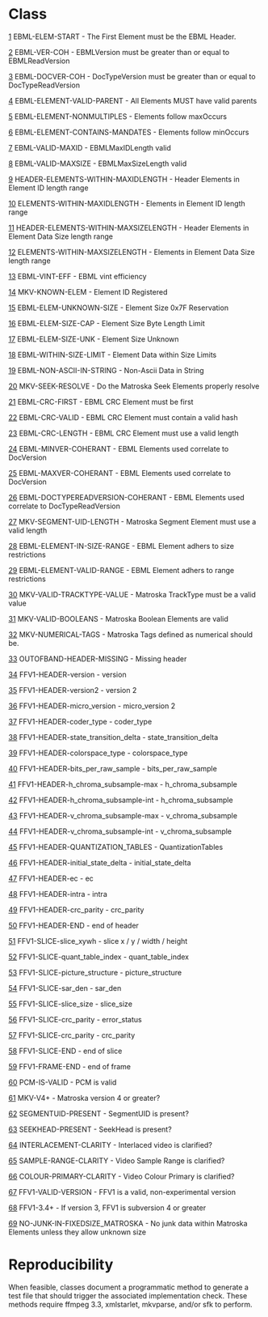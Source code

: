 # Class
[1](1.md) EBML-ELEM-START - The First Element must be the EBML Header.

[2](2.md) EBML-VER-COH - EBMLVersion must be greater than or equal to EBMLReadVersion

[3](3.md) EBML-DOCVER-COH - DocTypeVersion must be greater than or equal to DocTypeReadVersion

[4](4.md) EBML-ELEMENT-VALID-PARENT - All Elements MUST have valid parents

[5](5.md) EBML-ELEMENT-NONMULTIPLES - Elements follow maxOccurs

[6](6.md) EBML-ELEMENT-CONTAINS-MANDATES - Elements follow minOccurs

[7](7.md) EBML-VALID-MAXID - EBMLMaxIDLength valid

[8](8.md) EBML-VALID-MAXSIZE - EBMLMaxSizeLength valid

[9](9.md) HEADER-ELEMENTS-WITHIN-MAXIDLENGTH - Header Elements in Element ID length range

[10](10.md) ELEMENTS-WITHIN-MAXIDLENGTH - Elements in Element ID length range

[11](11.md) HEADER-ELEMENTS-WITHIN-MAXSIZELENGTH - Header Elements in Element Data Size length range

[12](12.md) ELEMENTS-WITHIN-MAXSIZELENGTH - Elements in Element Data Size length range

[13](13.md) EBML-VINT-EFF - EBML vint efficiency

[14](14.md) MKV-KNOWN-ELEM - Element ID Registered

[15](15.md) EBML-ELEM-UNKNOWN-SIZE - Element Size 0x7F Reservation

[16](16.md) EBML-ELEM-SIZE-CAP - Element Size Byte Length Limit

[17](17.md) EBML-ELEM-SIZE-UNK - Element Size Unknown

[18](18.md) EBML-WITHIN-SIZE-LIMIT - Element Data within Size Limits

[19](19.md) EBML-NON-ASCII-IN-STRING - Non-Ascii Data in String

[20](20.md) MKV-SEEK-RESOLVE - Do the Matroska Seek Elements properly resolve

[21](21.md) EBML-CRC-FIRST - EBML CRC Element must be first

[22](22.md) EBML-CRC-VALID - EBML CRC Element must contain a valid hash

[23](23.md) EBML-CRC-LENGTH - EBML CRC Element must use a valid length

[24](24.md) EBML-MINVER-COHERANT - EBML Elements used correlate to DocVersion

[25](25.md) EBML-MAXVER-COHERANT - EBML Elements used correlate to DocVersion

[26](26.md) EBML-DOCTYPEREADVERSION-COHERANT - EBML Elements used correlate to DocTypeReadVersion

[27](27.md) MKV-SEGMENT-UID-LENGTH - Matroska Segment Element must use a valid length

[28](28.md) EBML-ELEMENT-IN-SIZE-RANGE - EBML Element adhers to size restrictions

[29](29.md) EBML-ELEMENT-VALID-RANGE - EBML Element adhers to range restrictions

[30](30.md) MKV-VALID-TRACKTYPE-VALUE - Matroska TrackType must be a valid value

[31](31.md) MKV-VALID-BOOLEANS - Matroska Boolean Elements are valid

[32](32.md) MKV-NUMERICAL-TAGS - Matroska Tags defined as numerical should be.

[33](33.md) OUTOFBAND-HEADER-MISSING - Missing header

[34](34.md) FFV1-HEADER-version - version

[35](35.md) FFV1-HEADER-version2 - version 2

[36](36.md) FFV1-HEADER-micro_version - micro_version 2

[37](37.md) FFV1-HEADER-coder_type - coder_type

[38](38.md) FFV1-HEADER-state_transition_delta - state_transition_delta

[39](39.md) FFV1-HEADER-colorspace_type - colorspace_type

[40](40.md) FFV1-HEADER-bits_per_raw_sample - bits_per_raw_sample

[41](41.md) FFV1-HEADER-h_chroma_subsample-max - h_chroma_subsample

[42](42.md) FFV1-HEADER-h_chroma_subsample-int - h_chroma_subsample

[43](43.md) FFV1-HEADER-v_chroma_subsample-max - v_chroma_subsample

[44](44.md) FFV1-HEADER-v_chroma_subsample-int - v_chroma_subsample

[45](45.md) FFV1-HEADER-QUANTIZATION_TABLES - QuantizationTables

[46](46.md) FFV1-HEADER-initial_state_delta - initial_state_delta

[47](47.md) FFV1-HEADER-ec - ec

[48](48.md) FFV1-HEADER-intra - intra

[49](49.md) FFV1-HEADER-crc_parity - crc_parity

[50](50.md) FFV1-HEADER-END - end of header

[51](51.md) FFV1-SLICE-slice_xywh - slice x / y / width / height

[52](52.md) FFV1-SLICE-quant_table_index - quant_table_index

[53](53.md) FFV1-SLICE-picture_structure - picture_structure

[54](54.md) FFV1-SLICE-sar_den - sar_den

[55](55.md) FFV1-SLICE-slice_size - slice_size

[56](56.md) FFV1-SLICE-crc_parity - error_status

[57](57.md) FFV1-SLICE-crc_parity - crc_parity

[58](58.md) FFV1-SLICE-END - end of slice

[59](59.md) FFV1-FRAME-END - end of frame

[60](60.md) PCM-IS-VALID - PCM is valid

[61](61.md) MKV-V4+ - Matroska version 4 or greater?

[62](62.md) SEGMENTUID-PRESENT - SegmentUID is present?

[63](63.md) SEEKHEAD-PRESENT - SeekHead is present?

[64](64.md) INTERLACEMENT-CLARITY - Interlaced video is clarified?

[65](65.md) SAMPLE-RANGE-CLARITY - Video Sample Range is clarified?

[66](66.md) COLOUR-PRIMARY-CLARITY - Video Colour Primary is clarified?

[67](67.md) FFV1-VALID-VERSION - FFV1 is a valid, non-experimental version

[68](68.md) FFV1-3.4+ - If version 3, FFV1 is subversion 4 or greater

[69](69.md) NO-JUNK-IN-FIXEDSIZE_MATROSKA - No junk data within Matroska Elements unless they allow unknown size

# Reproducibility

When feasible, classes document a programmatic method to generate a test file that should trigger the associated implementation check. These methods require ffmpeg 3.3, xmlstarlet, mkvparse, and/or sfk to perform.

